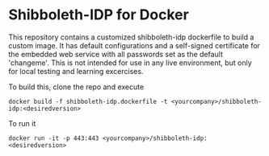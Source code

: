# Shibboleth-IDP for Docker
This repository contains a customized shibboleth-idp dockerfile to build a custom image. It has default configurations and a self-signed certificate for the embedded web service with all passwords set as the default 'changeme'. This is not intended for use in any live environment, but only for local testing and learning excercises. 

To build this, clone the repo and execute
```shell
docker build -f shibboleth-idp.dockerfile -t <yourcompany>/shibboleth-idp:<desiredversion>
```

To run it
```shell
docker run -it -p 443:443 <yourcompany>/shibboleth-idp:<desiredversion>
```
